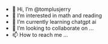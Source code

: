 - 👋 Hi, I’m @tomplusjerry
- 👀 I’m interested in math and reading
- 🌱 I’m currently learning chatgpt ai
- 💞️ I’m looking to collaborate on ...
- 📫 How to reach me ...

<!---
tomplusjerry/tomplusjerry is a ✨ special ✨ repository because its `README.md` (this file) appears on your GitHub profile.
You can click the Preview link to take a look at your changes.
--->
